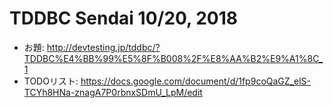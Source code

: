 # TDDBC Sendai 10/20, 2018
- お題: http://devtesting.jp/tddbc/?TDDBC%E4%BB%99%E5%8F%B008%2F%E8%AA%B2%E9%A1%8C_1
- TODOリスト: https://docs.google.com/document/d/1fp9coQaGZ_elS-TCYh8HNa-znagA7P0rbnxSDmU_LpM/edit
